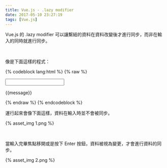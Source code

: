```yaml
---
title: Vue.js - .lazy modifier
date: 2017-05-10 23:27:19
tags: [Vue.js]
---
```


Vue.js 的 .lazy modifier 可以讓繫結的資料在資料改變後才進行同步，而非在輸入的同時就進行同步。  

<!-- More -->

<br/>


像是下面這樣的程式：  

{% codeblock lang:html %}
{% raw %}
<!DOCTYPE html>
<html>
<head>
  <title>Vue - Hello World</title>
  <script src="https://unpkg.com/vue/dist/vue.js"></script>
</head>
<body>
  <div id="app">
    <input v-model.lazy="message">
    <p>{{message}}</p>
  </div>
  <script>
    new Vue({
      el: '#app',
      data:{
        message: "Hello World"
      }      
    })
  </script>
</body>
</html>
{% endraw %}
{% endcodeblock %}

<br/>


運行起來會像下面這樣，資料在輸入時並不會被同步。    

{% asset_img 1.png %}

<br/>


當輸入完畢焦點移開或是按下 Enter 按鈕，資料被視為變更，才會進行資料的同步。  

{% asset_img 2.png %}

<br/>
